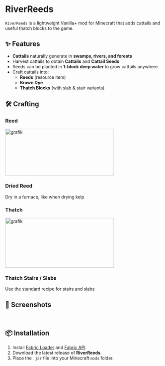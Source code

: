 # RiverReeds
`RiverReeds` is a lightweight Vanilla+ mod for Minecraft that adds cattails and useful thatch blocks to the game.

## ✨ Features
- **Cattails** naturally generate in **swamps, rivers, and forests**  
- Harvest cattails to obtain **Cattails** and **Cattail Seeds**  
- Seeds can be planted in **1-block deep water** to grow cattails anywhere  
- Craft cattails into:
  - **Reeds** (resource item)  
  - **Brown Dye**  
  - **Thatch Blocks** (with slab & stair variants)  


## 🛠️ Crafting
### Reed
<img width="350" height="150" alt="grafik" src="https://github.com/user-attachments/assets/6aa2d95b-2b7a-4df4-aa38-a487fa0b13fd" /> <br>
### Dried Reed
Dry in a furnace, like when drying kelp
### Thatch
<img width="350" height="160" alt="grafik" src="https://github.com/user-attachments/assets/fd519485-d28d-4e36-8235-f88d1b128baa" /> <br>
### Thatch Stairs / Slabs
Use the standard recipe for stairs and slabs


## 📸 Screenshots
<Insert photos here>
<br>


## 📦 Installation
1. Install [Fabric Loader](https://fabricmc.net/use/) and [Fabric API](https://modrinth.com/mod/fabric-api).  
2. Download the latest release of **RiverReeds**.  
3. Place the `.jar` file into your Minecraft `mods` folder.  

